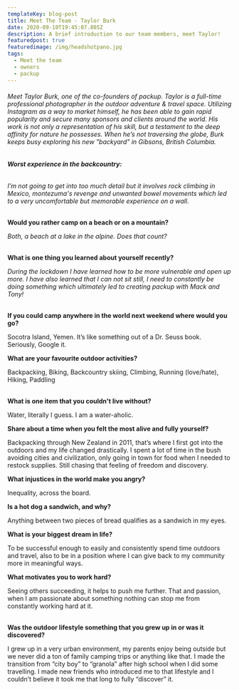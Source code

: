 ```yaml
---
templateKey: blog-post
title: Meet The Team - Taylor Burk
date: 2020-09-10T19:45:07.805Z
description: A brief introduction to our team members, meet Taylor!
featuredpost: true
featuredimage: /img/headshotpano.jpg
tags:
  - Meet the team
  - owners
  - packup
---
```

###### Meet Taylor Burk, one of the co-founders of packup. Taylor is a full-time professional photographer in the outdoor adventure & travel space. Utilizing Instagram as a way to market himself, he has been able to gain rapid popularity and secure many sponsors and clients around the world. His work is not only a representation of his skill, but a testament to the deep affinity for nature he possesses. When he’s not traversing the globe, Burk keeps busy exploring his new "backyard" in Gibsons, British Columbia. 

###### **Worst experience in the backcountry:**

*I’m not going to get into too much detail but it involves rock climbing in Mexico, montezuma's revenge and unwanted bowel movements which led to a very uncomfortable but memorable experience on a wall.*

**\
Would you rather camp on a beach or on a mountain?**

*Both, a beach at a lake in the alpine. Does that count?*

**\
What is one thing you learned about yourself recently?**

*During the lockdown I have learned how to be more vulnerable and open up more. I have also learned that I can not sit still, I need to constantly be doing something which ultimately led to creating packup with Mack and Tony!*

\
**If you could camp anywhere in the world next weekend where would you go?**

Socotra Island, Yemen. It’s like something out of a Dr. Seuss book. Seriously, Google it. 



**What are your favourite outdoor activities?**

Backpacking, Biking, Backcountry skiing, Climbing, Running (love/hate), Hiking, Paddling

**\
What is one item that you couldn't live without?**

Water, literally I guess. I am a water-aholic.



**Share about a time when you felt the most alive and fully yourself?**

Backpacking through New Zealand in 2011, that’s where I first got into the outdoors and my life changed drastically. I spent a lot of time in the bush avoiding cities and civilization, only going in town for food when I needed to restock supplies. Still chasing that feeling of freedom and discovery.



**What injustices in the world make you angry?**

Inequality, across the board.



**Is a hot dog a sandwich, and why?**

Anything between two pieces of bread qualifies as a sandwich in my eyes.



**What is your biggest dream in life?**

To be successful enough to easily and consistently spend time outdoors and travel, also to be in a position where I can give back to my community more in meaningful ways. 

**What motivates you to work hard?**

Seeing others succeeding, it helps to push me further. That and passion, when I am passionate about something nothing can stop me from constantly working hard at it.

**\
Was the outdoor lifestyle something that you grew up in or was it discovered?**

I grew up in a very urban environment, my parents enjoy being outside but we never did a ton of family camping trips or anything like that. I made the transition from “city boy” to “granola” after high school when I did some travelling. I made new friends who introduced me to that lifestyle and I couldn't believe it took me that long to fully “discover” it.